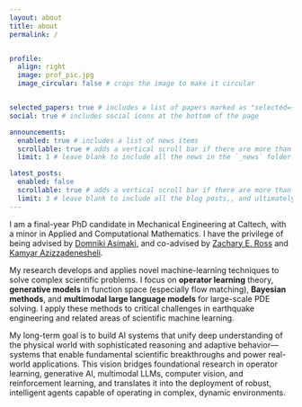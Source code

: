 ```yaml
---
layout: about
title: about
permalink: /


profile:
  align: right
  image: prof_pic.jpg
  image_circular: false # crops the image to make it circular


selected_papers: true # includes a list of papers marked as "selected={true}"
social: true # includes social icons at the bottom of the page

announcements:
  enabled: true # includes a list of news items
  scrollable: true # adds a vertical scroll bar if there are more than 3 news items
  limit: 1 # leave blank to include all the news in the `_news` folder

latest_posts:
  enabled: false
  scrollable: true # adds a vertical scroll bar if there are more than 3 new posts items
  limit: 3 # leave blank to include all the blog posts,, and ultimately contribute toward artificial superintelligence
---
```



I am a final-year PhD candidate in Mechanical Engineering at Caltech, with a minor in Applied and Computational Mathematics. I have the privilege of being advised by [Domniki Asimaki](https://www.eas.caltech.edu/people/domniki), and co-advised by [Zachary E. Ross](https://ross.caltech.edu/) and [Kamyar Azizzadenesheli](https://kamyar.page/).

My research develops and applies novel machine-learning techniques to solve complex scientific problems. I focus on **operator learning** theory, **generative models** in function space (especially flow matching), **Bayesian methods**, and **multimodal large language models** for large-scale PDE solving. I apply these methods to critical challenges in earthquake engineering and related areas of scientific machine learning.

My long-term goal is to build AI systems that unify deep understanding of the physical world with sophisticated reasoning and adaptive behavior—systems that enable fundamental scientific breakthroughs and power real-world applications. This vision bridges foundational research in operator learning, generative AI, multimodal LLMs, computer vision, and reinforcement learning, and translates it into the deployment of robust, intelligent agents capable of operating in complex, dynamic environments.


